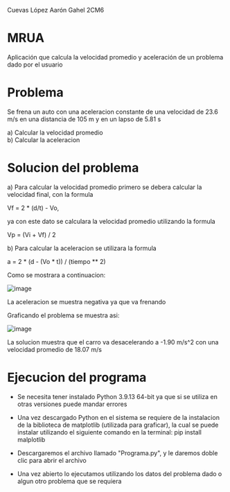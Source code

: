 Cuevas López Aarón Gahel 2CM6
# MRUA
Aplicación que calcula la velocidad promedio y aceleración de un problema dado por el usuario

# Problema 
Se frena un auto con una aceleracion constante de una velocidad de 23.6 m/s en una distancia de 105 m y en un lapso de 5.81 s                        
 
 a) Calcular la velocidad promedio                                          
 b) Calcular la aceleracion

# Solucion del problema
a) Para calcular la velocidad promedio primero se debera calcular la velocidad final, con la formula  

Vf = 2 * (d/t) - Vo, 

ya con este dato se calculara la velocidad promedio utilizando la formula 

Vp = (Vi + Vf) / 2

b) Para calcular la aceleracion se utilizara la formula 

a = 2 * (d - (Vo * t)) / (tiempo ** 2)

Como se mostrara a continuacion:

![image](https://github.com/AaronCuevas/MRUA/assets/137372569/77410ba9-c23d-4b7d-8b6e-f987bebd9317)

La aceleracion se muestra negativa ya que va frenando

Graficando el problema se muestra asi:

![image](https://github.com/AaronCuevas/MRUA/assets/137372569/b5741abf-edb5-49d8-883e-ad6355474cb7)

La solucion muestra que el carro va desacelerando a -1.90 m/s^2 con una velocidad promedio de 18.07 m/s

# Ejecucion del programa 

* Se necesita tener instalado Python 3.9.13 64-bit ya que si se utiliza en otras versiones puede mandar errores

* Una vez descargado Python en el sistema se requiere de la instalacion de la biblioteca de matplotlib (utilizada para graficar), la cual se puede instalar utilizando el siguiente comando en la terminal: pip install malplotlib

* Descargaremos el archivo llamado "Programa.py", y le daremos doble clic para abrir el archivo

* Una vez abierto lo ejecutamos utilizando los datos del problema dado o algun otro problema que se requiera



